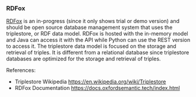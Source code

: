 ### RDFox

[RDFox](https://www.oxfordsemantic.tech/product) is an in-progress (since it only shows trial or demo version) and should be open source database management system that uses the triplestore, or RDF data model. RDFox is hosted with the in-memory model and Java can access it with the API while Python can use the REST version to access it.
The triplestore data model is focused on the storage and retrieval of triples. It is different from a relational database since triplestore databases are optimized for the storage and retrieval of triples.

References:
- Triplestore Wikipedia https://en.wikipedia.org/wiki/Triplestore
- RDFox Documentation https://docs.oxfordsemantic.tech/index.html
